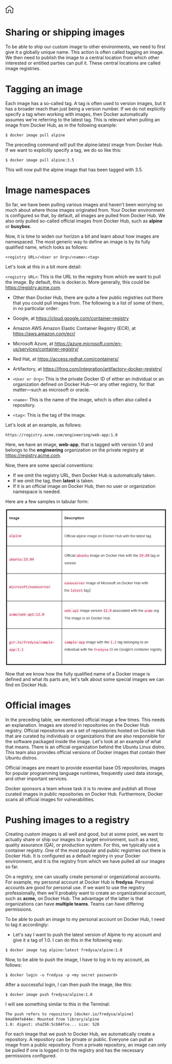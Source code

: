 [![Home](../../img/home.png)](../M-02/README.md)

# **Sharing or shipping images**
To be able to ship our custom image to other environments, we need to first give it a globally unique name. This action is often called tagging an image. We then need to publish the image to a central location from which other interested or entitled parties can pull it. These central locations are called image registries.

# Tagging an image
Each image has a so-called tag. A tag is often used to version images, but it has a broader reach than just being a version number. If we do not explicitly specify a tag when working with images, then Docker automatically assumes we're referring to the latest tag. This is relevant when pulling an image from Docker Hub, as in the following example:

```
$ docker image pull alpine
```
The preceding command will pull the alpine:latest image from Docker Hub. If we want to explicitly specify a tag, we do so like this:

```
$ docker image pull alpine:3.5
```
This will now pull the alpine image that has been tagged with 3.5.

# Image namespaces
So far, we have been pulling various images and haven't been worrying so much about where those images originated from. Your Docker environment is configured so that, by default, all images are pulled from Docker Hub. We also only pulled so-called official images from Docker Hub, such as **alpine** or **busybox**.

Now, it is time to widen our horizon a bit and learn about how images are namespaced. The most generic way to define an image is by its fully qualified name, which looks as follows:

```
<registry URL>/<User or Org>/<name>:<tag>
```
Let's look at this in a bit more detail:

`<registry URL>`: This is the URL to the registry from which we want to pull the image. By default, this is docker.io. More generally, this could be https://registry.acme.com.

- Other than Docker Hub, there are quite a few public registries out there that you could pull images from. The following is a list of some of them, in no particular order:

- Google, at https://cloud.google.com/container-registry
- Amazon AWS Amazon Elastic Container Registry (ECR), at https://aws.amazon.com/ecr/
- Microsoft Azure, at https://azure.microsoft.com/en-us/services/container-registry/
- Red Hat, at https://access.redhat.com/containers/
- Artifactory, at https://jfrog.com/integration/artifactory-docker-registry/



- `<User or Org>`: This is the private Docker ID of either an individual or an organization defined on Docker Hub—or any other registry, for that matter—such as microsoft or oracle.
- `<name>`: This is the name of the image, which is often also called a repository.
- `<tag>`: This is the tag of the image.

Let's look at an example, as follows:

```
https://registry.acme.com/engineering/web-app:1.0
```

Here, we have an image, **web-app**, that is tagged with version 1.0 and belongs to the **engineering** organization on the private registry at https://registry.acme.com.

Now, there are some special conventions:

- If we omit the registry URL, then Docker Hub is automatically taken.
- If we omit the tag, then **latest** is taken.
- If it is an official image on Docker Hub, then no user or organization namespace is needed.

Here are a few samples in tabular form:

![SSI](../../img/M-02/l2-ssi-p1.png)

Now that we know how the fully qualified name of a Docker image is defined and what its parts are, let's talk about some special images we can find on Docker Hub.

# Official images
In the preceding table, we mentioned official image a few times. This needs an explanation. Images are stored in repositories on the Docker Hub registry. Official repositories are a set of repositories hosted on Docker Hub that are curated by individuals or organizations that are also responsible for the software packaged inside the image. Let's look at an example of what that means. There is an official organization behind the Ubuntu Linux distro. This team also provides official versions of Docker images that contain their Ubuntu distros.

Official images are meant to provide essential base OS repositories, images for popular programming language runtimes, frequently used data storage, and other important services.

Docker sponsors a team whose task it is to review and publish all those curated images in public repositories on Docker Hub. Furthermore, Docker scans all official images for vulnerabilities.

# Pushing images to a registry
Creating custom images is all well and good, but at some point, we want to actually share or ship our images to a target environment, such as a test, quality assurance (QA), or production system. For this, we typically use a container registry. One of the most popular and public registries out there is Docker Hub. It is configured as a default registry in your Docker environment, and it is the registry from which we have pulled all our images so far.

On a registry, one can usually create personal or organizational accounts. For example, my personal account at Docker Hub is **fredysa**. Personal accounts are good for personal use. If we want to use the registry professionally, then we'll probably want to create an organizational account, such as **acme,** on Docker Hub. The advantage of the latter is that organizations can have **multiple teams**. Teams can have differing permissions.

To be able to push an image to my personal account on Docker Hub, I need to tag it accordingly:

- Let's say I want to push the latest version of Alpine to my account and give it a tag of 1.0. I can do this in the following way:
```
$ docker image tag alpine:latest fredysa/alpine:1.0
```
Now, to be able to push the image, I have to log in to my account, as follows:
```
$ docker login -u fredysa -p <my secret password>
```
After a successful login, I can then push the image, like this:
```
$ docker image push fredysa/alpine:1.0
```
I will see something similar to this in the Terminal:

```
The push refers to repository [docker.io/fredysa/alpine]
04a094fe844e: Mounted from library/alpine
1.0: digest: sha256:5cb04fce... size: 528
```

For each image that we push to Docker Hub, we automatically create a repository. A repository can be private or public. Everyone can pull an image from a public repository. From a private repository, an image can only be pulled if one is logged in to the registry and has the necessary permissions configured.